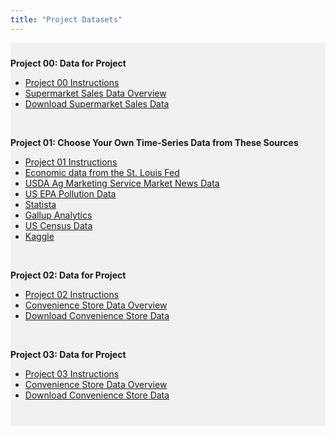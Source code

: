 ```yaml
---
title: "Project Datasets"
---
```


<div style="background-color:rgba(0, 0, 0, 0.0470588); text-align:left; vertical-align: middle; padding:10px 0;">

<b>Project 00: Data for Project</b> <br>

<ul>
  <li><a  href="https://csu-arec-330.github.io/materials/unit_00/week_04/ps4.html" target="_blank">Project 00 Instructions</a></li>
  <li><a  href="https://csu-arec-330.github.io/materials/unit_00/inputs/supermarketdata_describe.html" target="_blank">Supermarket Sales Data Overview</a></li>
  <li><a  href="https://csu-arec-330.github.io/materials/unit_00/inputs/supermarket_sales.csv" target="_blank">Download Supermarket Sales Data</a></li>
</ul> <br>

<b>Project 01: Choose Your Own Time-Series Data from These Sources</b> <br>

<ul>
  <li><a  href="https://https://csu-arec-330.github.io/materials/unit_01/project/project_1_instructions.html" target="_blank">Project 01 Instructions</a></li>
  <li><a  href="https://fred.stlouisfed.org/tags/series" target="_blank">Economic data from the St. Louis Fed</a></li>
  <li><a  href="https://www.ams.usda.gov/market-news" target="_blank">USDA Ag Marketing Service Market News Data</a></li>
  <li><a  href="https://www.epa.gov/outdoor-air-quality-data/download-daily-data" target="_blank">US EPA Pollution Data</a></li>
  <li><a  href="https://www.statista.com" target="_blank">Statista</a></li>
  <li><a  href="https://www.gallup.com/analytics/318923/world-poll-public-datasets.aspx" target="_blank">Gallup Analytics</a></li>
  <li><a  href="https://data.census.gov/profile?q=United+States&g=0100000US" target="_blank">US Census Data</a></li>
  <li><a  href="https://www.kaggle.com" target="_blank">Kaggle</a></li>
</ul> <br>

<b>Project 02: Data for Project</b> <br>

<ul>
  <li><a  href="https://csu-arec-330.github.io/materials/unit_02/week_04/project_2.html" target="_blank">Project 02 Instructions</a></li>
    <li><a  href="https://csu-arec-330.github.io/materials/unit_00/inputs/supermarketdata_describe.html" target="_blank">Convenience Store Data Overview</a></li>
  <li><a  href="https://csu-arec-330.github.io/materials/unit_00/inputs/supermarket_sales.csv" target="_blank">Download Convenience Store Data</a></li>
  
  <!--
  <li><a  href="https://aqs.epa.gov/aqsweb/airdata/download_files.html" target="_blank">US EPA Pollution Annual Summary Data</a></li>
  <li><a  href="https://www.eia.gov/maps/maps.htm#geodata" target="_blank">US Energy Information Administration Data</a></li>
  <li><a  href="https://www.usgs.gov/mission-areas/water-resources/maps" target="_blank">USGS Water Resources Data</a></li>
  <li><a  href="https://www.opportunityatlas.org" target="_blank">The Opportunity Atlas</a></li>
  <li><a  href="http://www.poi-factory.com" target="_blank">POI Factory</a></li>
  <li><a  href="https://www.ipums.org" target="_blank">IPUMS - collection of public use microdata</a></li>
  <li><a  href="https://www.ospo.noaa.gov/Products/land/hms.html" target="_blank">NOAA Hazard Mapping System Fire and Smoke Product</a></li>
  <li><a  href="https://www.ospo.noaa.gov/Products/index.html" target="_blank">NOAA All Products</a></li>
  <li><a  href="https://www.bls.gov/data/" target="_blank">US Bureau of Labor Statistics Products</a></li>
  <li><a  href="https://www.statista.com" target="_blank">Statista</a></li>
  <li><a  href="https://www.gallup.com/analytics/318923/world-poll-public-datasets.aspx" target="_blank">Gallup Analytics</a></li>
  <li><a  href="https://data.census.gov/profile?q=United+States&g=0100000US" target="_blank">US Census Data</a></li>
  <li><a  href="https://www.kaggle.com" target="_blank">Kaggle</a></li>
  -->
</ul> <br>

<b>Project 03: Data for Project</b> <br>

<ul>
  <li><a  href="https://csu-arec-330.github.io/materials/unit_03/week_03/project_3.html" target="_blank">Project 03 Instructions</a></li>
    <li><a  href="https://csu-arec-330.github.io/materials/unit_00/inputs/supermarketdata_describe.html" target="_blank">Convenience Store Data Overview</a></li>
  <li><a  href="https://csu-arec-330.github.io/materials/unit_00/inputs/supermarket_sales.csv" target="_blank">Download Convenience Store Data</a></li>
</ul> <br>
</div>

<br> 